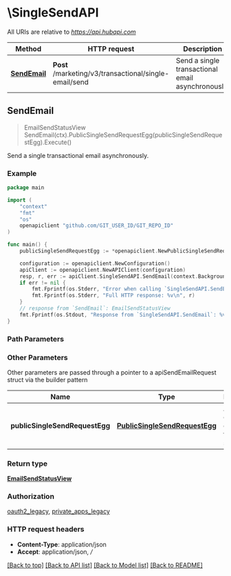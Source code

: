 # \SingleSendAPI

All URIs are relative to *https://api.hubapi.com*

Method | HTTP request | Description
------------- | ------------- | -------------
[**SendEmail**](SingleSendAPI.md#SendEmail) | **Post** /marketing/v3/transactional/single-email/send | Send a single transactional email asynchronously.



## SendEmail

> EmailSendStatusView SendEmail(ctx).PublicSingleSendRequestEgg(publicSingleSendRequestEgg).Execute()

Send a single transactional email asynchronously.



### Example

```go
package main

import (
	"context"
	"fmt"
	"os"
	openapiclient "github.com/GIT_USER_ID/GIT_REPO_ID"
)

func main() {
	publicSingleSendRequestEgg := *openapiclient.NewPublicSingleSendRequestEgg(int32(123), *openapiclient.NewPublicSingleSendEmail("To_example")) // PublicSingleSendRequestEgg | A request object describing the email to send.

	configuration := openapiclient.NewConfiguration()
	apiClient := openapiclient.NewAPIClient(configuration)
	resp, r, err := apiClient.SingleSendAPI.SendEmail(context.Background()).PublicSingleSendRequestEgg(publicSingleSendRequestEgg).Execute()
	if err != nil {
		fmt.Fprintf(os.Stderr, "Error when calling `SingleSendAPI.SendEmail``: %v\n", err)
		fmt.Fprintf(os.Stderr, "Full HTTP response: %v\n", r)
	}
	// response from `SendEmail`: EmailSendStatusView
	fmt.Fprintf(os.Stdout, "Response from `SingleSendAPI.SendEmail`: %v\n", resp)
}
```

### Path Parameters



### Other Parameters

Other parameters are passed through a pointer to a apiSendEmailRequest struct via the builder pattern


Name | Type | Description  | Notes
------------- | ------------- | ------------- | -------------
 **publicSingleSendRequestEgg** | [**PublicSingleSendRequestEgg**](PublicSingleSendRequestEgg.md) | A request object describing the email to send. | 

### Return type

[**EmailSendStatusView**](EmailSendStatusView.md)

### Authorization

[oauth2_legacy](../README.md#oauth2_legacy), [private_apps_legacy](../README.md#private_apps_legacy)

### HTTP request headers

- **Content-Type**: application/json
- **Accept**: application/json, */*

[[Back to top]](#) [[Back to API list]](../README.md#documentation-for-api-endpoints)
[[Back to Model list]](../README.md#documentation-for-models)
[[Back to README]](../README.md)

